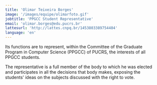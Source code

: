 ```yaml
---
title: 'Olimar Teixeira Borges'
image: '/images/equipe/olimarfoto.gif'
jobtitle: 'PPGCC Student Representative'
email: 'olimar.borges@edu.pucrs.br'
lattesurl: 'http://lattes.cnpq.br/1453803389754404'
language: 'en'
---
```


Its functions are to represent, within the Committee of the Graduate Program in Computer Science (PPGCC) of PUCRS, the interests of all PPGCC students.

The representative is a full member of the body to which he was elected and participates in all the decisions that body makes, exposing the students' ideas on the subjects discussed with the right to vote.
